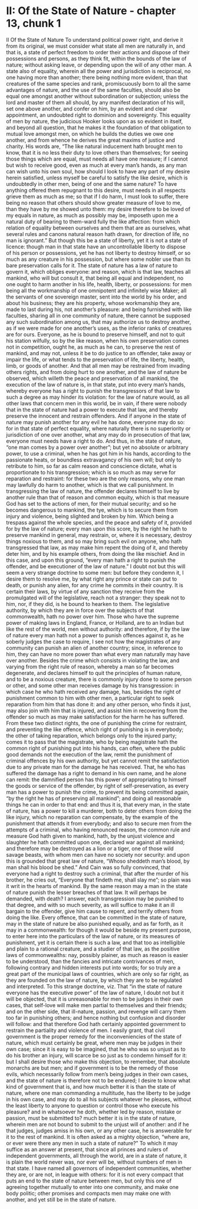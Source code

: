 # II: Of the State of Nature - chapter 13, chunk 1

II Of the State of Nature To understand political power right, and derive it from its original, we must consider what state all men are naturally in, and that is, a state of perfect freedom to order their actions and dispose of their possessions and persons, as they think fit, within the bounds of the law of nature; without asking leave, or depending upon the will of any other man. A state also of equality, wherein all the power and jurisdiction is reciprocal, no one having more than another; there being nothing more evident, than that creatures of the same species and rank, promiscuously born to all the same advantages of nature, and the use of the same faculties, should also be equal one amongst another without subordination or subjection; unless the lord and master of them all should, by any manifest declaration of his will, set one above another, and confer on him, by an evident and clear appointment, an undoubted right to dominion and sovereignty. This equality of men by nature, the judicious Hooker looks upon as so evident in itself, and beyond all question, that he makes it the foundation of that obligation to mutual love amongst men, on which he builds the duties we owe one another, and from whence he derives the great maxims of justice and charity. His words are, “The like natural inducement hath brought men to know, that it is no less their duty to love others than themselves; for seeing those things which are equal, must needs all have one measure; if I cannot but wish to receive good, even as much at every man’s hands, as any man can wish unto his own soul, how should I look to have any part of my desire herein satisfied, unless myself be careful to satisfy the like desire, which is undoubtedly in other men, being of one and the same nature? To have anything offered them repugnant to this desire, must needs in all respects grieve them as much as me; so that if I do harm, I must look to suffer, there being no reason that others should show greater measure of love to me, than they have by me showed unto them: my desire therefore to be loved of my equals in nature, as much as possibly may be, imposeth upon me a natural duty of bearing to them-ward fully the like affection: from which relation of equality between ourselves and them that are as ourselves, what several rules and canons natural reason hath drawn, for direction of life, no man is ignorant.” But though this be a state of liberty, yet it is not a state of licence: though man in that state have an uncontrollable liberty to dispose of his person or possessions, yet he has not liberty to destroy himself, or so much as any creature in his possession, but where some nobler use than its bare preservation calls for it. The state of nature has a law of nature to govern it, which obliges everyone: and reason, which is that law, teaches all mankind, who will but consult it, that being all equal and independent, no one ought to harm another in his life, health, liberty, or possessions: for men being all the workmanship of one omnipotent and infinitely wise Maker; all the servants of one sovereign master, sent into the world by his order, and about his business; they are his property, whose workmanship they are, made to last during his, not another’s pleasure: and being furnished with like faculties, sharing all in one community of nature, there cannot be supposed any such subordination among us, that may authorize us to destroy another, as if we were made for one another’s uses, as the inferior ranks of creatures are for ours. Everyone, as he is bound to preserve himself, and not to quit his station wilfully, so by the like reason, when his own preservation comes not in competition, ought he, as much as he can, to preserve the rest of mankind, and may not, unless it be to do justice to an offender, take away or impair the life, or what tends to the preservation of life, the liberty, health, limb, or goods of another. And that all men may be restrained from invading others rights, and from doing hurt to one another, and the law of nature be observed, which willeth the peace and preservation of all mankind, the execution of the law of nature is, in that state, put into every man’s hands, whereby everyone has a right to punish the transgressors of that law to such a degree as may hinder its violation: for the law of nature would, as all other laws that concern men in this world, be in vain, if there were nobody that in the state of nature had a power to execute that law, and thereby preserve the innocent and restrain offenders. And if anyone in the state of nature may punish another for any evil he has done, everyone may do so: for in that state of perfect equality, where naturally there is no superiority or jurisdiction of one over another, what any may do in prosecution of that law, everyone must needs have a right to do. And thus, in the state of nature, “one man comes by a power over another”; but yet no absolute or arbitrary power, to use a criminal, when he has got him in his hands, according to the passionate heats, or boundless extravagancy of his own will; but only to retribute to him, so far as calm reason and conscience dictate, what is proportionate to his transgression; which is so much as may serve for reparation and restraint: for these two are the only reasons, why one man may lawfully do harm to another, which is that we call punishment. In transgressing the law of nature, the offender declares himself to live by another rule than that of reason and common equity, which is that measure God has set to the actions of men, for their mutual security; and so he becomes dangerous to mankind, the tye, which is to secure them from injury and violence, being slighted and broken by him. Which being a trespass against the whole species, and the peace and safety of it, provided for by the law of nature; every man upon this score, by the right he hath to preserve mankind in general, may restrain, or, where it is necessary, destroy things noxious to them, and so may bring such evil on anyone, who hath transgressed that law, as may make him repent the doing of it, and thereby deter him, and by his example others, from doing the like mischief. And in this case, and upon this ground, “every man hath a right to punish the offender, and be executioner of the law of nature.” I doubt not but this will seem a very strange doctrine to some men: but before they condemn it, I desire them to resolve me, by what right any prince or state can put to death, or punish any alien, for any crime he commits in their country. It is certain their laws, by virtue of any sanction they receive from the promulgated will of the legislative, reach not a stranger: they speak not to him, nor, if they did, is he bound to hearken to them. The legislative authority, by which they are in force over the subjects of that commonwealth, hath no power over him. Those who have the supreme power of making laws in England, France, or Holland, are to an Indian but like the rest of the world, men without authority: and therefore, if by the law of nature every man hath not a power to punish offences against it, as he soberly judges the case to require, I see not how the magistrates of any community can punish an alien of another country; since, in reference to him, they can have no more power than what every man naturally may have over another. Besides the crime which consists in violating the law, and varying from the right rule of reason, whereby a man so far becomes degenerate, and declares himself to quit the principles of human nature, and to be a noxious creature, there is commonly injury done to some person or other, and some other man receives damage by his transgression: in which case he who hath received any damage, has, besides the right of punishment common to him with other men, a particular right to seek reparation from him that has done it: and any other person, who finds it just, may also join with him that is injured, and assist him in recovering from the offender so much as may make satisfaction for the harm he has suffered. From these two distinct rights, the one of punishing the crime for restraint, and preventing the like offence, which right of punishing is in everybody; the other of taking reparation, which belongs only to the injured party; comes it to pass that the magistrate, who by being magistrate hath the common right of punishing put into his hands, can often, where the public good demands not the execution of the law, remit the punishment of criminal offences by his own authority, but yet cannot remit the satisfaction due to any private man for the damage he has received. That, he who has suffered the damage has a right to demand in his own name, and he alone can remit: the damnified person has this power of appropriating to himself the goods or service of the offender, by right of self-preservation, as every man has a power to punish the crime, to prevent its being committed again, “by the right he has of preserving all mankind”; and doing all reasonable things he can in order to that end: and thus it is, that every man, in the state of nature, has a power to kill a murderer, both to deter others from doing the like injury, which no reparation can compensate, by the example of the punishment that attends it from everybody; and also to secure men from the attempts of a criminal, who having renounced reason, the common rule and measure God hath given to mankind, hath, by the unjust violence and slaughter he hath committed upon one, declared war against all mankind; and therefore may be destroyed as a lion or a tiger, one of those wild savage beasts, with whom men can have no society nor security: and upon this is grounded that great law of nature, “Whoso sheddeth man’s blood, by man shall his blood be shed.” And Cain was so fully convinced, that everyone had a right to destroy such a criminal, that after the murder of his brother, he cries out, “Everyone that findeth me, shall slay me”; so plain was it writ in the hearts of mankind. By the same reason may a man in the state of nature punish the lesser breaches of that law. It will perhaps be demanded, with death? I answer, each transgression may be punished to that degree, and with so much severity, as will suffice to make it an ill bargain to the offender, give him cause to repent, and terrify others from doing the like. Every offence, that can be committed in the state of nature, may in the state of nature be also punished equally, and as far forth, as it may in a commonwealth: for though it would be beside my present purpose, to enter here into the particulars of the law of nature, or its measures of punishment, yet it is certain there is such a law, and that too as intelligible and plain to a rational creature, and a studier of that law, as the positive laws of commonwealths: nay, possibly plainer, as much as reason is easier to be understood, than the fancies and intricate contrivances of men, following contrary and hidden interests put into words; for so truly are a great part of the municipal laws of countries, which are only so far right, as they are founded on the law of nature, by which they are to be regulated and interpreted. To this strange doctrine, viz. That “in the state of nature everyone has the executive power” of the law of nature, I doubt not but it will be objected, that it is unreasonable for men to be judges in their own cases, that self-love will make men partial to themselves and their friends; and on the other side, that ill-nature, passion, and revenge will carry them too far in punishing others; and hence nothing but confusion and disorder will follow: and that therefore God hath certainly appointed government to restrain the partiality and violence of men. I easily grant, that civil government is the proper remedy for the inconveniencies of the state of nature, which must certainly be great, where men may be judges in their own case; since it is easy to be imagined, that he who was so unjust as to do his brother an injury, will scarce be so just as to condemn himself for it: but I shall desire those who make this objection, to remember, that absolute monarchs are but men; and if government is to be the remedy of those evils, which necessarily follow from men’s being judges in their own cases, and the state of nature is therefore not to be endured; I desire to know what kind of government that is, and how much better it is than the state of nature, where one man commanding a multitude, has the liberty to be judge in his own case, and may do to all his subjects whatever he pleases, without the least liberty to anyone to question or control those who execute his pleasure? and in whatsoever he doth, whether led by reason, mistake or passion, must be submitted to? much better it is in the state of nature, wherein men are not bound to submit to the unjust will of another: and if he that judges, judges amiss in his own, or any other case, he is answerable for it to the rest of mankind. It is often asked as a mighty objection, “where are, or ever were there any men in such a state of nature?” To which it may suffice as an answer at present, that since all princes and rulers of independent governments, all through the world, are in a state of nature, it is plain the world never was, nor ever will be, without numbers of men in that state. I have named all governors of independent communities, whether they are, or are not, in league with others: for it is not every compact that puts an end to the state of nature between men, but only this one of agreeing together mutually to enter into one community, and make one body politic; other promises and compacts men may make one with another, and yet still be in the state of nature.